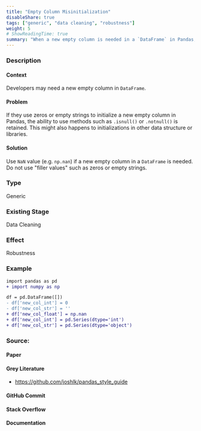 ```yaml
---
title: "Empty Column Misinitialization"
disableShare: true
tags: ["generic", "data cleaning", "robustness"]
weight: 5
# ShowReadingTime: true	
summary: "When a new empty column is needed in a `DataFrame` in Pandas, use the `NaN` value in Numpy instead of using zeros or empty strings."
---
```


### Description

#### Context
Developers may need a new empty column in `DataFrame`.

#### Problem
If they use zeros or empty strings to initialize a new empty column in Pandas, the ability to use methods such as `.isnull()` or `.notnull()` is retained. This might also happens to initializations in other data structure or libraries.

#### Solution
Use `NaN` value (e.g. `np.nan`) if a new empty column in a `DataFrame` is needed. Do not use "filler values" such as zeros or empty strings.

### Type
Generic

### Existing Stage
Data Cleaning

### Effect
Robustness

### Example

```diff
import pandas as pd
+ import numpy as np

df = pd.DataFrame([])
- df['new_col_int'] = 0
- df['new_col_str'] = ''
+ df['new_col_float'] = np.nan
+ df['new_col_int'] = pd.Series(dtype='int')
+ df['new_col_str'] = pd.Series(dtype='object')
```

### Source:

#### Paper 

#### Grey Literature
- https://github.com/joshlk/pandas_style_guide

#### GitHub Commit

#### Stack Overflow

#### Documentation

